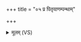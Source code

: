 +++
title = "०५ प्र पितृयाणम्पन्थाम्"

+++
<details><summary>मूलम् (VS)</summary>

प्र पि॑तृ॒याणं॒पन्थां॑ जानाति॒ प्र दे॑व॒यान॑म् ॥
</details>